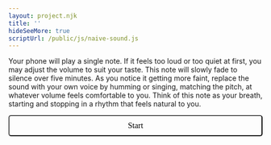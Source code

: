 ```yaml
---
layout: project.njk
title: ''
hideSeeMore: true
scriptUrl: /public/js/naive-sound.js
---
```

Your phone will play a single note. If it feels too loud or too quiet at first, you may adjust the volume to suit your taste. This note will slowly fade to silence over five minutes. As you notice it getting more faint, replace the sound with your own voice by humming or singing, matching the pitch, at whatever volume feels comfortable to you. Think of this note as your breath, starting and stopping in a rhythm that feels natural to you.

<div>
  <button id="naive-button" style="
      background-color: transparent; margin: auto; text-align: center; width: 100%; padding: 10px; border-radius: 5px; font-family: 'Ibarra Real Nova'; font-size: 16px; cursor: pointer">
    Start
  </button>
</div>

<!-- <p>
This is an in initial experiment in hosting a text-based score for music performance, which combines human performance with web audio. If you would like to talk more about this project, or would like to compose a piece,  <a href="mailto:reubenson@gmail.com">send me an email!</a>
</p> -->
